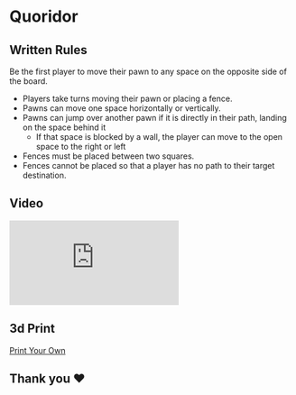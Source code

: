 # Quoridor

## Written Rules

Be the first player to move their pawn to any space on the opposite side of the board.

- Players take turns moving their pawn or placing a fence.
- Pawns can move one space horizontally or vertically.
- Pawns can jump over another pawn if it is directly in their path, landing on the space behind it
    - If that space is blocked by a wall, the player can move to the open space to the right or left
- Fences must be placed between two squares.
- Fences cannot be placed so that a player has no path to their target destination.

## Video

<iframe src="https://www.youtube.com/embed/39T3L6hNfmg" frameborder="0" allow="accelerometer; autoplay; encrypted-media; gyroscope; picture-in-picture" allowfullscreen></iframe>

## 3d Print

[Print Your Own](https://www.printables.com/model/632717-quoridor-board-game-with-sliding-box/files)

## Thank you ❤️

<script type="text/javascript" src="https://cdnjs.buymeacoffee.com/1.0.0/button.prod.min.js" data-name="bmc-button" data-slug="BrettsyDesigns" data-color="#BD5FFF" data-emoji=""  data-font="Cookie" data-text="Buy me a coffee" data-outline-color="#000000" data-font-color="#ffffff" data-coffee-color="#FFDD00" ></script>
